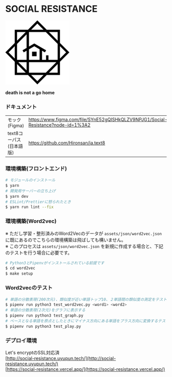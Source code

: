 # SOCIAL RESISTANCE

<img src="./assets/images/logo_black.png" width="200px">

**death is not a go home**

### ドキュメント

|||
|:--|:--|
|モック(Figma)|https://www.figma.com/file/SYnE52gQISHkQLZV9NPJG1/Social-Resistance?node-id=1%3A2|
|text8コーパス(日本語版)|https://github.com/Hironsan/ja.text8|

### 環境構築(フロントエンド)

```bash
# モジュールのインストール
$ yarn
# 開発用サーバーの立ち上げ
$ yarn dev
# ESLint/Prettierに怒られたとき
$ yarn run lint --fix
```

### 環境構築(Word2vec)

※ ただし学習・整形済みのWord2Vecのデータが `assets/json/word2vec.json` に既にあるのでこちらの環境構築は飛ばしても構いません。  
※ このプロセスは `assets/json/word2vec.json` を新規に作成する場合と、下記のテストを行う場合に必要です。

```bash
# Python3とPipenvがインストールされている前提です
$ cd word2vec
$ make setup
```

### Word2vecのテスト

```bash
# 単語の分散表現(200次元)、類似度が近い単語トップ10、２単語間の類似度の測定をテストできます
$ pipenv run python3 test_word2vec.py <word1> <word2>
# 単語の分散表現(2次元)をグラフに表示する
$ pipenv run python3 test_graph.py
# ベースとなる単語を原点としたときにマイナス方向にある単語をプラス方向に変換するテスト
$ pipenv run python3 test_play.py
```

### デプロイ環境
Let's encryptのSSL対応済  
[http://social-resistance.uyupun.tech/](http://social-resistance.uyupun.tech/)  
[https://social-resistance.vercel.app/](https://social-resistance.vercel.app/)
